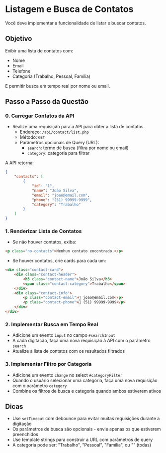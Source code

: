 # Listagem e Busca de Contatos

Você deve implementar a funcionalidade de listar e buscar contatos.

## Objetivo

Exibir uma lista de contatos com:
- Nome
- Email
- Telefone
- Categoria (Trabalho, Pessoal, Família)

E permitir busca em tempo real por nome ou email.

## Passo a Passo da Questão

### 0. Carregar Contatos da API

- Realize uma requisição para a API para obter a lista de contatos.
    - Endereço: `/api/contact/list.php`
    - Método: `GET`
    - Parâmetros opcionais de Query (URL):
        - `search`: termo de busca (filtra por nome ou email)
        - `category`: categoria para filtrar

A API retorna:
```json
{
    "contacts": [
        {
            "id": "1",
            "name": "João Silva",
            "email": "joao@email.com",
            "phone": "(51) 99999-9999",
            "category": "Trabalho"
        }
    ]
}
```

### 1. Renderizar Lista de Contatos

- Se não houver contatos, exiba:
```html
<p class="no-contacts">Nenhum contato encontrado.</p>
```

- Se houver contatos, crie cards para cada um:
```html
<div class="contact-card">
    <div class="contact-header">
        <h3 class="contact-name">João Silva</h3>
        <span class="contact-category">Trabalho</span>
    </div>
    <div class="contact-info">
        <p class="contact-email">📧 joao@email.com</p>
        <p class="contact-phone">📱 (51) 99999-9999</p>
    </div>
</div>
```

### 2. Implementar Busca em Tempo Real

- Adicione um evento `input` no campo `#searchInput`
- A cada digitação, faça uma nova requisição à API com o parâmetro `search`
- Atualize a lista de contatos com os resultados filtrados

### 3. Implementar Filtro por Categoria

- Adicione um evento `change` no select `#categoryFilter`
- Quando o usuário selecionar uma categoria, faça uma nova requisição com o parâmetro `category`
- Combine os filtros de busca e categoria quando ambos estiverem ativos

## Dicas

- Use `setTimeout` com debounce para evitar muitas requisições durante a digitação
- Os parâmetros de busca são opcionais - envie apenas os que estiverem preenchidos
- Use template strings para construir a URL com parâmetros de query
- A categoria pode ser: "Trabalho", "Pessoal", "Família", ou "" (todas)
